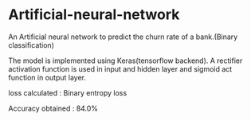 # Artificial-neural-network
An Artificial neural network to predict the churn rate of a bank.(Binary classification)

The model is implemented using Keras(tensorflow backend). A rectifier activation function is used in input and hidden layer and sigmoid act function in output layer.

loss calculated : Binary entropy loss

Accuracy obtained : 84.0%
